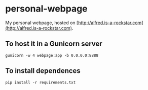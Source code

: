 # personal-webpage
My personal webpage, hosted on [http://alfred.is-a-rockstar.com](http://alfred.is-a-rockstar.com).

## To host it in a Gunicorn server

    gunicorn -w 4 webpage:app -b 0.0.0.0:8888
    
## To install dependences

    pip install -r requirements.txt
    
